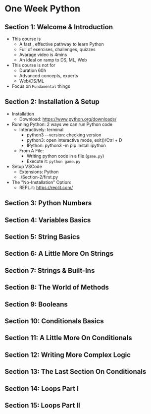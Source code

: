 # One Week Python

## Section 1: Welcome & Introduction
- This course is 
    - A fast , effective pathway to learn Python
    - Full of exercises, challenges, quizzes
    - Avarage video is 4mins
    - An ideal on ramp to DS, ML, Web
- This course is not for
    - Duration 60h
    - Advanced concepts, experts
    - Web/DS/ML
- Focus on `Fundamental` things

## Section 2: Installation & Setup
- Installation
    - Download: https://www.python.org/downloads/
- Running Python: 2 ways we can run Python code
    - Interactively: terminal
        - python3 --version: checking version
        - python3: open interactive mode, exit()/Ctrl + D
        - IPython: python3 -m pip install ipython
    - From A File:
        - Writing python code in a file (`game.py`)
        - Execute it: `python game.py`
- Setup VSCode
    - Extensions: Python
    - ./Section-2/first.py
- The "No-Installation" Option:
    - REPL.it: https://replit.com/

## Section 3: Python Numbers

## Section 4: Variables Basics

## Section 5: String Basics

## Section 6: A Little More On Strings

## Section 7: Strings & Built-Ins

## Section 8: The World of Methods

## Section 9: Booleans

## Section 10: Conditionals Basics

## Section 11: A Little More On Conditionals

## Section 12: Writing More Complex Logic

## Section 13: The Last Section On Conditionals

## Section 14: Loops Part I

## Section 15: Loops Part II